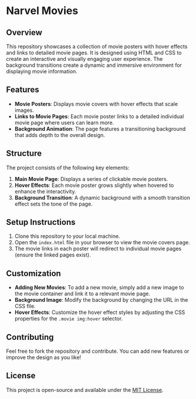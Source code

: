 # Narvel Movies

## Overview
This repository showcases a collection of movie posters with hover effects and links to detailed movie pages. It is designed using HTML and CSS to create an interactive and visually engaging user experience. The background transitions create a dynamic and immersive environment for displaying movie information.

## Features
- **Movie Posters**: Displays movie covers with hover effects that scale images.
- **Links to Movie Pages**: Each movie poster links to a detailed individual movie page where users can learn more.
- **Background Animation**: The page features a transitioning background that adds depth to the overall design.

## Structure
The project consists of the following key elements:
1. **Main Movie Page**: Displays a series of clickable movie posters.
2. **Hover Effects**: Each movie poster grows slightly when hovered to enhance the interactivity.
3. **Background Transition**: A dynamic background with a smooth transition effect sets the tone of the page.

## Setup Instructions
1. Clone this repository to your local machine.
2. Open the `index.html` file in your browser to view the movie covers page.
3. The movie links in each poster will redirect to individual movie pages (ensure the linked pages exist).

## Customization
- **Adding New Movies**: To add a new movie, simply add a new image to the movie container and link it to a relevant movie page.
- **Background Image**: Modify the background by changing the URL in the CSS file.
- **Hover Effects**: Customize the hover effect styles by adjusting the CSS properties for the `.movie img:hover` selector.

## Contributing
Feel free to fork the repository and contribute. You can add new features or improve the design as you like!

## License
This project is open-source and available under the [MIT License](LICENSE).
